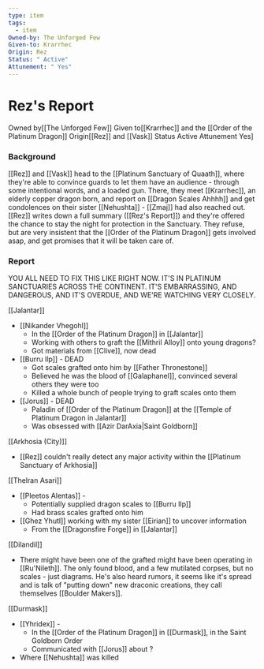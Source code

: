 ```yaml
---
type: item
tags:
  - item
Owned-by: The Unforged Few
Given-to: Krarrhec
Origin: Rez
Status: " Active"
Attunement: " Yes"
---
```

# Rez's Report
<span class="dataview inline-field"><span class="inline-field-key">Owned by</span><span class="inline-field-value">[[The Unforged Few]]</span></span>
<span class="dataview inline-field"><span class="inline-field-key">Given to</span><span class="inline-field-value">[[Krarrhec]] and the [[Order of the Platinum Dragon</span></span>]]
<span class="dataview inline-field"><span class="inline-field-key">Origin</span><span class="inline-field-value">[[Rez]] and [[Vask</span></span>]]
<span class="dataview inline-field"><span class="inline-field-key">Status</span><span class="inline-field-value"> Active</span></span>
<span class="dataview inline-field"><span class="inline-field-key">Attunement</span><span class="inline-field-value"> Yes</span></span>]

### Background
[[Rez]] and [[Vask]] head to the [[Platinum Sanctuary of Quaath]], where they're able to convince guards to let them have an audience - through some intentional words, and a loaded gun. There, they meet [[Krarrhec]], an elderly copper dragon born, and report on [[Dragon Scales Ahhhh]] and get condolences on their sister [[Nehushta]] - [[Zmaj]] had also reached out. [[Rez]] writes down a full summary ([[Rez's Report]]) and they're offered the chance to stay the night for protection in the Sanctuary. They refuse, but are very insistent that the [[Order of the Platinum Dragon]] gets involved asap, and get promises that it will be taken care of. 

### Report
YOU ALL NEED TO FIX THIS LIKE RIGHT NOW. IT'S IN PLATINUM SANCTUARIES ACROSS THE CONTINENT. IT'S EMBARRASSING, AND DANGEROUS, AND IT'S OVERDUE, AND WE'RE WATCHING VERY CLOSELY. 

[[Jalantar]]
* [[Nikander Vhegohl]]
	* In the [[Order of the Platinum Dragon]] in [[Jalantar]]
	* Working with others to graft the [[Mithril Alloy]] onto young dragons?
	* Got materials from [[Clive]], now dead
* [[Burru Ilp]] - DEAD
	* Got scales grafted onto him by [[Father Thronestone]]
	* Believed he was the blood of [[Galaphanel]], convinced several others they were too
	* Killed a whole bunch of people trying to graft scales onto them
* [[Jorus]] - DEAD
	* Paladin of [[Order of the Platinum Dragon]] at the [[Temple of  Platinum Dragon in Jalantar]] 
	* Was obsessed with [[Azir DarAxia|Saint Goldborn]]

[[Arkhosia (City)]]
* [[Rez]] couldn't really detect any major activity within the [[Platinum Sanctuary of Arkhosia]]

[[Thelran Asari]]
* [[Pleetos Alentas]] -
	* Potentially supplied dragon scales to [[Burru Ilp]]
	* Had brass scales grafted onto him
* [[Ghez Yhutl]] working with my sister [[Eirian]] to uncover information
	* From the [[Dragonsfire Forge]] in [[Jalantar]]

[[Dilandil]]
* There might have been one of the grafted might have been operating in [[Ru'Nileth]]. The only found blood, and a few mutilated corpses, but no scales - just diagrams. He's also heard rumors, it seems like it's spread and is talk of "putting down" new draconic creations, they call themselves [[Boulder Makers]]. 

[[Durmask]]
* [[Yhridex]] - 
	* In the [[Order of the Platinum Dragon]] in  [[Durmask]], in the Saint Goldborn Order
	* Communicated with [[Jorus]] about ?
* Where [[Nehushta]] was killed
